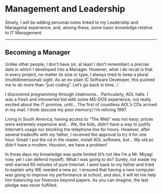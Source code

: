 # Management and Leadership

Slowly, I will be adding personal notes linked to my Leadership and Managerial experience, and, among these, some basic knowledge relative to IT Management. 

---

## Becoming a Manager

Unlike other people, I don’t have (or, at least I don’t remember) a precise date in which I developed into a Manager. However, what I do recall is that in every project, no matter its size or type, I always tried to keep a plural (multidimensional) sight. As an ex-plain IC Software Developer, this pushed me to do more than “just coding”. Let’s go back in time...!

I discovered programming through chatrooms... Particularly, AOL halls.
I was a fresh and introverted kid with some MS-DOS experience, not really excited about the IT promise, until... The first of countless AOL’s CDs arrived in my mail. I think (excuse my poor memory) I’m reliving 1997. 

Living in South America, having access to “The Web” was not easy; prices were extremely expensive and... We, the kids, didn’t have a way to justify Internet’s usage nor blocking the telephone line for hours. However, after several tradeoffs with my father, I received the approval to try it for one hour. Great! I put the cd in the reader, install AOL software, but... My old pc didn’t have a modem. Houston, we have a problem!

In those days my knowledge was quite limited (it’s not like I’m a Mr. Miyagi now, yet I can defend myself). What I was going to do? Surely, not waste my well-earned 60 minutes of pure Internet. I went back to my father and tried to explain why WE needed a new pc. I ensured that having a new computer was going to improve my performance at school, and also, it will let me help him balancing our finances beyond papers. As you can imagine, the last pledge was never fulfilled. 

